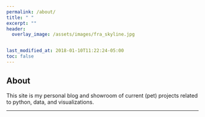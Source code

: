 ```yaml
---
permalink: /about/
title: " "
excerpt: ""
header:
  overlay_image: /assets/images/fra_skyline.jpg 


last_modified_at: 2018-01-10T11:22:24-05:00
toc: false
---
```


## About

This site is my personal blog and showroom of current (pet) projects related to python, data, and visualizations.

---
